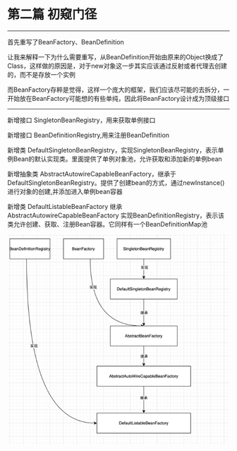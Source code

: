 # 第二篇 初窥门径
- - -
首先重写了BeanFactory、BeanDefinition

让我来解释一下为什么需要重写，从BeanDefinition开始由原来的Object换成了Class，这样做的原因是，对于new对象这一步其实应该通过反射或者代理去创建的，而不是存放一个实例

而BeanFactory存粹是觉得，这样一个庞大的框架，我们应该尽可能的去拆分，一开始放在BeanFactory可能想的有些单纯，因此将BeanFactory设计成为顶级接口

- - -
新增接口 SingletonBeanRegistry，用来获取单例接口

新增接口 BeanDefinitionRegistry,用来注册BeanDefinition

新增类 DefaultSingletonBeanRegistry，实现SingletonBeanRegistry，表示单例Bean的默认实现类。里面提供了单例对象池，允许获取和添加新的单例bean

新增抽象类 AbstractAutowireCapableBeanFactory，继承于DefaultSingletonBeanRegistry。提供了创建bean的方式，通过newInstance()进行对象的创建,并添加进入单例bean容器

新增类 DefaultListableBeanFactory 继承AbstractAutowireCapableBeanFactory 实现BeanDefinitionRegistry，表示该类允许创建、获取、注册Bean容器。它同样有一个BeanDefinitionMap池

![img.png](img.png)
